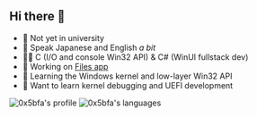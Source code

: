 ## Hi there 👋

- 🏫 Not yet in university
- 💬 Speak Japanese and English *a bit*
- 👨‍💻 C (I/O and console Win32 API) & C# (WinUI fullstack dev)
- 🔭 Working on [Files app](https://files-community/Files)
- 🌱 Learning the Windows kernel and low-layer Win32 API
- 👯 Want to learn kernel debugging and UEFI development

![0x5bfa's profile](https://github-readme-stats.vercel.app/api?username=0x5bfa&show_icons=true&bg_color=00000000)
![0x5bfa's languages](https://github-readme-stats.vercel.app/api/top-langs/?username=0x5bfa&layout=compact&bg_color=00000000)
